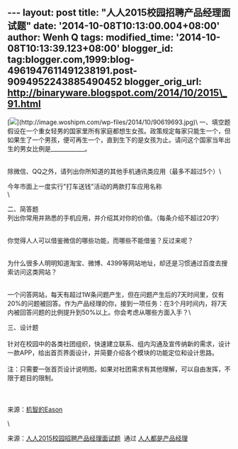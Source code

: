 --- layout: post title: "人人2015校园招聘产品经理面试题" date:
'2014-10-08T10:13:00.004+08:00' author: Wenh Q tags: modified\_time:
'2014-10-08T10:13:39.123+08:00' blogger\_id:
tag:blogger.com,1999:blog-4961947611491238191.post-9094952243885490452
blogger\_orig\_url: http://binaryware.blogspot.com/2014/10/2015\_91.html
---
[![](https://images-blogger-opensocial.googleusercontent.com/gadgets/proxy?url=http%3A%2F%2Fimage.woshipm.com%2Fwp-files%2F2014%2F10%2F90619693.jpg&container=blogger&gadget=a&rewriteMime=image%2F*)](http://image.woshipm.com/wp-files/2014/10/90619693.jpg)\
一、填空题\
假设在一个重女轻男的国家里所有家庭都想生女孩。政策规定每家只能生一个，但如果生了一个男孩，便可再生一个，直到生下的是女孩为止。请问这个国家当年出生的男女比例是\_\_\_\_\_\_\_\_\_\_\_\_。
<div>

\
除微信、QQ之外，请列出你所知道的其他手机通讯类应用（最多不超过5个）\

</div>

<div>

今年市面上一度实行"打车送钱"活动的两款打车应用名称\
\
<div>

二、简答题\
列出你常用并熟悉的手机应用，并介绍其对你的价值。（每条介绍不超过20字）

</div>

<div>

\
你觉得人人可以借鉴微信的哪些功能，而哪些不能借鉴？反过来呢？

</div>

<div>

\
为什么很多人明明知道淘宝、微博、4399等网站地址，却还是习惯通过百度去搜索访问这类网站？

</div>

<div>

\
一个问答网站，每天有超过1W条问题产生，但在问题产生后的7天时间里，仅有20%的问题被回答。作为产品经理的你，接到一项任务：在3个月时间内，将7天内被回答问题的比例提升到50%以上。你会考虑从哪些方面入手？\

</div>

<div>

三、设计题\
\
针对在校园中的各类社团组织，快速建立联系、组内沟通及宣传纳新的需求，设计一款APP，给出首页界面设计，并简要介绍各个模块的功能定位和设计思路。\
\
注：只需要一张首页设计说明图，如果对社团需求有其他理解，可以自由发挥，不限于题目的限制。\
\
\
\
来源：[机智的Eason](http://lhyis.me/arc/88)

</div>

<div>

\

</div>

<div>

来源：[人人2015校园招聘产品经理面试题](http://www.woshipm.com/zhichang/110241.html)  通过 [人人都是产品经理](http://www.woshipm.com/)

</div>

</div>
